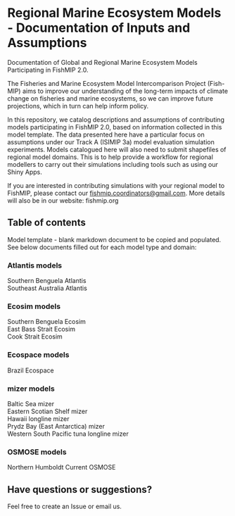 # Regional Marine Ecosystem Models - Documentation of Inputs and Assumptions 

Documentation of Global and Regional Marine Ecosystem Models Participating in FishMIP 2.0.

The Fisheries and Marine Ecosystem Model Intercomparison Project (Fish-MIP) aims to improve our understanding of the long-term impacts of climate change on fisheries and marine ecosystems, so we can improve future projections, which in turn can help inform policy.

In this repository, we catalog descriptions and assumptions of contributing models participating in FishMIP 2.0, based on information collected in this model template. The data presented here have a particular focus on assumptions under our Track A (ISIMIP 3a) model evaluation simulation experiments. Models catalogued here will also need to submit shapefiles of regional model domains. This is to help provide a workflow for regional modellers to carry out their simulations including tools such as using our Shiny Apps.

If you are interested in contributing simulations with your regional model to FishMIP, please contact our fishmip.coordinators@gmail.com. More details will also be in our website: fishmip.org

## Table of contents
Model template - blank markdown document to be copied and populated. See below documents filled out for each model type and domain:

### Atlantis models
Southern Benguela Atlantis\
Southeast Australia Atlantis

### Ecosim models
Southern Benguela Ecosim\
East Bass Strait Ecosim\
Cook Strait Ecosim

### Ecospace models
Brazil Ecospace

### mizer models
Baltic Sea mizer\
Eastern Scotian Shelf mizer\
Hawaii longline mizer\
Prydz Bay (East Antarctica) mizer\
Western South Pacific tuna longline mizer

### OSMOSE models
Northern Humboldt Current OSMOSE




## Have questions or suggestions?
Feel free to create an Issue or email us.
